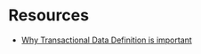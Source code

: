 # Resources
* [Why Transactional Data Definition is important](https://julien.danjou.info/why-you-should-care-that-your-sql-ddl-is-transactional/)
